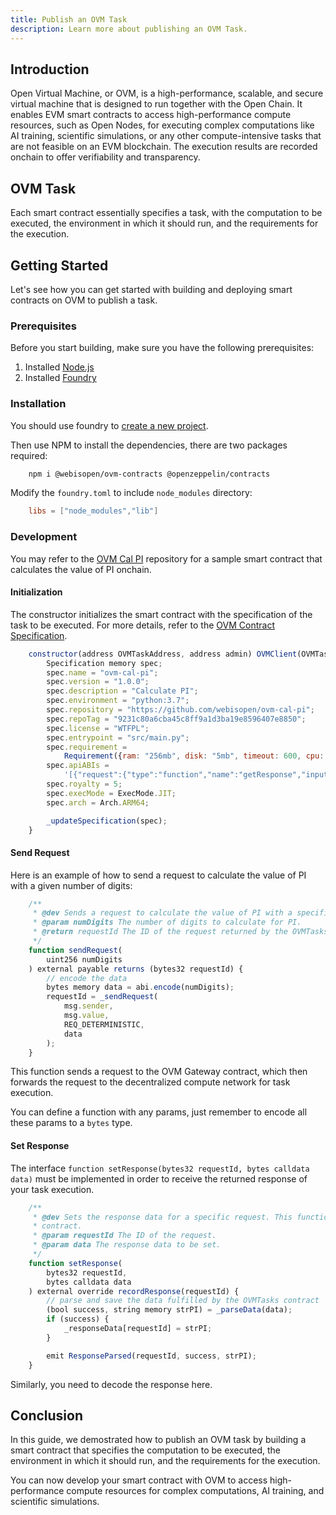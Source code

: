 ```yaml
---
title: Publish an OVM Task
description: Learn more about publishing an OVM Task.
---
```


## Introduction

Open Virtual Machine, or OVM, is a high-performance, scalable, and secure virtual machine that is designed to run together with the Open Chain.
It enables EVM smart contracts to access high-performance compute resources, such as Open Nodes, for executing complex computations like AI training, scientific simulations, or any other compute-intensive tasks that are not feasible on an EVM blockchain.
The execution results are recorded onchain to offer verifiability and transparency.

## OVM Task

Each smart contract essentially specifies a task, with the computation to be executed, the environment in which it should run, and the requirements for the execution.

## Getting Started

Let's see how you can get started with building and deploying smart contracts on OVM to publish a task.

### Prerequisites

Before you start building, make sure you have the following prerequisites:

1. Installed [Node.js](https://nodejs.org/)
1. Installed [Foundry](https://getfoundry.sh/)

### Installation

You should use foundry to [create a new project](https://book.getfoundry.sh/projects/creating-a-new-project).

Then use NPM to install the dependencies, there are two packages required:

```bash
    npm i @webisopen/ovm-contracts @openzeppelin/contracts
```

Modify the `foundry.toml` to include `node_modules` directory:

```toml
    libs = ["node_modules","lib"]
```

### Development

You may refer to the [OVM Cal PI](https://github.com/webisopen/ovm-cal-pi) repository for a sample smart contract that calculates the value of PI onchain.

#### Initialization

The constructor initializes the smart contract with the specification of the task to be executed.
For more details, refer to the [OVM Contract Specification](./specification).

```js
    constructor(address OVMTaskAddress, address admin) OVMClient(OVMTaskAddress, admin) {
        Specification memory spec;
        spec.name = "ovm-cal-pi";
        spec.version = "1.0.0";
        spec.description = "Calculate PI";
        spec.environment = "python:3.7";
        spec.repository = "https://github.com/webisopen/ovm-cal-pi";
        spec.repoTag = "9231c80a6cba45c8ff9a1d3ba19e8596407e8850";
        spec.license = "WTFPL";
        spec.entrypoint = "src/main.py";
        spec.requirement =
            Requirement({ram: "256mb", disk: "5mb", timeout: 600, cpu: 1, gpu: false});
        spec.apiABIs =
            '[{"request":{"type":"function","name":"getResponse","inputs":[{"name":"requestId","type":"bytes32","internalType":"bytes32"}],"outputs":[{"name":"","type":"string","internalType":"string"}],"stateMutability":"view"},"getResponse":{"type":"function","name":"getResponse","inputs":[{"name":"requestId","type":"bytes32","internalType":"bytes32"}],"outputs":[{"name":"","type":"string","internalType":"string"}],"stateMutability":"view"}}]';
        spec.royalty = 5;
        spec.execMode = ExecMode.JIT;
        spec.arch = Arch.ARM64;

        _updateSpecification(spec);
    }
```

#### Send Request

Here is an example of how to send a request to calculate the value of PI with a given number of digits:

```js
    /**
     * @dev Sends a request to calculate the value of PI with a specified number of digits.
     * @param numDigits The number of digits to calculate for PI.
     * @return requestId The ID of the request returned by the OVMTasks contract.
     */
    function sendRequest(
        uint256 numDigits
    ) external payable returns (bytes32 requestId) {
        // encode the data
        bytes memory data = abi.encode(numDigits);
        requestId = _sendRequest(
            msg.sender,
            msg.value,
            REQ_DETERMINISTIC,
            data
        );
    }
```

This function sends a request to the OVM Gateway contract, which then forwards the request to the decentralized compute network for task execution.

You can define a function with any params, just remember to encode all these params to a `bytes` type.

#### Set Response

The interface `function setResponse(bytes32 requestId, bytes calldata data)` must be implemented in order to receive the returned response of your task execution.

```js
    /**
     * @dev Sets the response data for a specific request. This function is called by the OVMTasks
     * contract.
     * @param requestId The ID of the request.
     * @param data The response data to be set.
     */
    function setResponse(
        bytes32 requestId,
        bytes calldata data
    ) external override recordResponse(requestId) {
        // parse and save the data fulfilled by the OVMTasks contract
        (bool success, string memory strPI) = _parseData(data);
        if (success) {
            _responseData[requestId] = strPI;
        }

        emit ResponseParsed(requestId, success, strPI);
    }
```

Similarly, you need to decode the response here.

## Conclusion

In this guide, we demostrated how to publish an OVM task by building a smart contract that specifies the computation to be executed, the environment in which it should run, and the requirements for the execution.

You can now develop your smart contract with OVM to access high-performance compute resources for complex computations, AI training, and scientific simulations.

